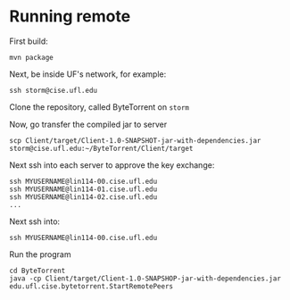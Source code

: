 # Running remote

First build:
```
mvn package
```
    
Next, be inside UF's network, for example:
```
ssh storm@cise.ufl.edu
```             

Clone the repository, called ByteTorrent on `storm`


Now, go transfer the compiled jar to server
```
scp Client/target/Client-1.0-SNAPSHOT-jar-with-dependencies.jar storm@cise.ufl.edu:~/ByteTorrent/Client/target
```

Next ssh into each server to approve the key exchange:
```
ssh MYUSERNAME@lin114-00.cise.ufl.edu
ssh MYUSERNAME@lin114-01.cise.ufl.edu
ssh MYUSERNAME@lin114-02.cise.ufl.edu
...
```

Next ssh into:
```
ssh MYUSERNAME@lin114-00.cise.ufl.edu
```

Run the program
```
cd ByteTorrent
java -cp Client/target/Client-1.0-SNAPSHOP-jar-with-dependencies.jar edu.ufl.cise.bytetorrent.StartRemotePeers
```



